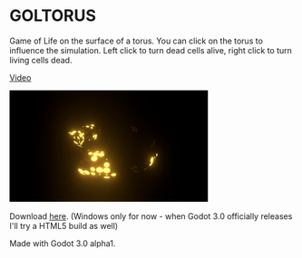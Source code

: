 # GOLTORUS
Game of Life on the surface of a torus. You can click on the torus to influence the simulation. Left click to turn dead cells alive, right click to turn living cells dead.

[Video](https://www.youtube.com/watch?v=pDnk6tIMg6E)


![goltorus](https://github.com/Bauxitedev/goltorus/raw/master/promo/goltorus.gif)



Download [here](https://github.com/Bauxitedev/goltorus/releases). (Windows only for now - when Godot 3.0 officially releases I'll try a HTML5 build as well)

Made with Godot 3.0 alpha1.
